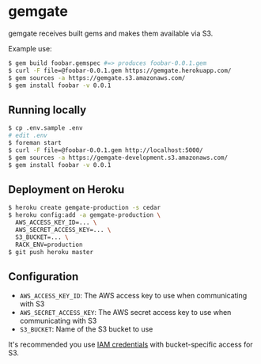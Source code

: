 # gemgate

gemgate receives built gems and makes them available via S3.

Example use:

```bash
$ gem build foobar.gemspec #=> produces foobar-0.0.1.gem
$ curl -F file=@foobar-0.0.1.gem https://gemgate.herokuapp.com/
$ gem sources -a https://gemgate.s3.amazonaws.com/
$ gem install foobar -v 0.0.1
```

## Running locally

```bash
$ cp .env.sample .env
# edit .env
$ foreman start
$ curl -F file=@foobar-0.0.1.gem http://localhost:5000/
$ gem sources -a https://gemgate-development.s3.amazonaws.com/
$ gem install foobar -v 0.0.1
```

## Deployment on Heroku

```bash
$ heroku create gemgate-production -s cedar
$ heroku config:add -a gemgate-production \
  AWS_ACCESS_KEY_ID=... \
  AWS_SECRET_ACCESS_KEY=... \
  S3_BUCKET=... \
  RACK_ENV=production
$ git push heroku master
```

## Configuration

* `AWS_ACCESS_KEY_ID`: The AWS access key to use when communicating with S3
* `AWS_SECRET_ACCESS_KEY`: The AWS secret access key to use when communicating with S3
* `S3_BUCKET`: Name of the S3 bucket to use

It's recommended you use [IAM credentials](https://gist.github.com/34e08aaf5e5e87814c72) with bucket-specific access for S3.
